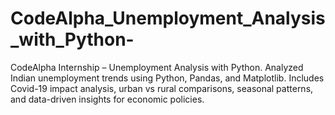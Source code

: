 # CodeAlpha_Unemployment_Analysis_with_Python-
CodeAlpha Internship – Unemployment Analysis with Python. Analyzed Indian unemployment trends using Python, Pandas, and Matplotlib.  Includes Covid-19 impact analysis, urban vs rural comparisons, seasonal patterns,  and data-driven insights for economic policies.
